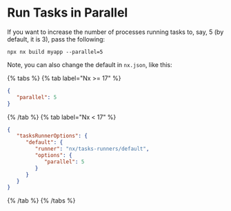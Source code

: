 # Run Tasks in Parallel

If you want to increase the number of processes running tasks to, say, 5 (by default, it is 3), pass the following:

```shell
npx nx build myapp --parallel=5
```

Note, you can also change the default in `nx.json`, like this:

{% tabs %}
{% tab label="Nx >= 17" %}

```json {% fileName="nx.json"%}
{
   "parallel": 5
}
```

{% /tab %}
{% tab label="Nx < 17" %}

```json {% fileName="nx.json"%}
{
   "tasksRunnerOptions": {
      "default": {
         "runner": "nx/tasks-runners/default",
         "options": {
            "parallel": 5
         }
      }
   }
}
```

{% /tab %}
{% /tabs %}
